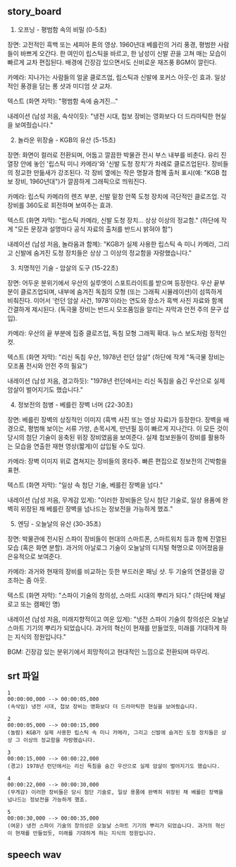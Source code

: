 ## story_board
1. 오프닝 - 평범함 속의 비밀 (0-5초)

장면: 고전적인 흑백 또는 세피아 톤의 영상. 1960년대 베를린의 거리 풍경, 평범한 사람들이 바쁘게 오간다. 한 여인이 립스틱을 바르고, 한 남성이 신발 끈을 고쳐 매는 모습이 빠르게 교차 편집된다. 배경에 긴장감 있으면서도 신비로운 재즈풍 BGM이 깔린다.

카메라: 지나가는 사람들의 얼굴 클로즈업, 립스틱과 신발에 포커스 아웃-인 효과. 일상적인 풍경을 담는 롱 샷과 미디엄 샷 교차.

텍스트 (화면 자막): "평범함 속에 숨겨진…"

내레이션 (남성 저음, 속삭이듯): "냉전 시대, 첩보 장비는 영화보다 더 드라마틱한 현실을 보여줬습니다."

2. 놀라운 위장술 - KGB의 유산 (5-15초)

장면: 화면이 컬러로 전환되며, 어둡고 깔끔한 박물관 전시 부스 내부를 비춘다. 유리 진열장 안에 놓인 '립스틱 미니 카메라'와 '신발 도청 장치'가 차례로 클로즈업된다. 장비들의 정교한 만듦새가 강조된다. 각 장비 옆에는 작은 명찰과 함께 출처 표시(예: "KGB 첩보 장비, 1960년대")가 깔끔하게 그래픽으로 띄워진다.

카메라: 립스틱 카메라의 렌즈 부분, 신발 밑창 안쪽 도청 장치에 극단적인 클로즈업. 각 장비를 360도로 회전하며 보여주는 효과.

텍스트 (화면 자막): "립스틱 카메라, 신발 도청 장치... 상상 이상의 정교함." (하단에 작게 "모든 문장과 설명마다 공식 자료의 출처를 반드시 밝혀야 함")

내레이션 (남성 저음, 놀라움과 함께): "KGB가 실제 사용한 립스틱 속 미니 카메라, 그리고 신발에 숨겨진 도청 장치들은 상상 그 이상의 정교함을 자랑했습니다."

3. 치명적인 기술 - 암살의 도구 (15-22초)

장면: 어두운 분위기에서 우산의 실루엣이 스포트라이트를 받으며 등장한다. 우산 끝부분이 클로즈업되며, 내부에 숨겨진 독침의 모형 (또는 그래픽 시뮬레이션)이 섬뜩하게 비춰진다. 이어서 '런던 암살 사건, 1978'이라는 연도와 장소가 흑백 사진 자료와 함께 간결하게 제시된다. (독극물 장비는 반드시 모조품임을 알리는 자막과 안전 주의 문구 삽입).

카메라: 우산의 끝 부분에 집중 클로즈업, 독침 모형 그래픽 확대. 뉴스 보도처럼 정적인 컷.

텍스트 (화면 자막): "리신 독침 우산, 1978년 런던 암살" (하단에 작게 "독극물 장비는 모조품 전시와 안전 주의 필요")

내레이션 (남성 저음, 경고하듯): "1978년 런던에서는 리신 독침을 숨긴 우산으로 실제 암살이 벌어지기도 했습니다."

4. 정보전의 첨병 - 베를린 장벽 너머 (22-30초)

장면: 베를린 장벽의 상징적인 이미지 (흑백 사진 또는 영상 자료)가 등장한다. 장벽을 배경으로, 평범해 보이는 서류 가방, 손목시계, 만년필 등이 빠르게 지나간다. 이 모든 것이 당시의 첨단 기술이 응축된 위장 장비였음을 보여준다. 실제 첩보원들이 장비를 활용하는 모습을 연출한 재현 영상(짧게)이 삽입될 수도 있다.

카메라: 장벽 이미지 위로 겹쳐지는 장비들의 몽타주. 빠른 편집으로 정보전의 긴박함을 표현.

텍스트 (화면 자막): "일상 속 첨단 기술, 베를린 장벽을 넘다."

내레이션 (남성 저음, 무게감 있게): "이러한 장비들은 당시 첨단 기술로, 일상 용품에 완벽히 위장된 채 베를린 장벽을 넘나드는 정보전을 가능하게 했죠."

5. 엔딩 - 오늘날의 유산 (30-35초)

장면: 박물관에 전시된 스파이 장비들이 현대의 스마트폰, 스마트워치 등과 함께 진열된 모습 (혹은 화면 분할). 과거의 아날로그 기술이 오늘날의 디지털 혁명으로 이어졌음을 은유적으로 보여준다.

카메라: 과거와 현재의 장비를 비교하는 듯한 부드러운 패닝 샷. 두 기술의 연결성을 강조하는 줌 아웃.

텍스트 (화면 자막): "스파이 기술의 창의성, 스마트 시대의 뿌리가 되다." (하단에 채널 로고 또는 캠페인 명)

내레이션 (남성 저음, 미래지향적이고 여운 있게): "냉전 스파이 기술의 창의성은 오늘날 스마트 기기의 뿌리가 되었습니다. 과거의 혁신이 현재를 만들었듯, 미래를 기대하게 하는 지식의 정원입니다."

BGM: 긴장감 있는 분위기에서 희망적이고 현대적인 느낌으로 전환되며 마무리.

## srt 파일
```
1
00:00:00,000 --> 00:00:05,000
(속삭임) 냉전 시대, 첩보 장비는 영화보다 더 드라마틱한 현실을 보여줬습니다.

2
00:00:05,000 --> 00:00:15,000
(놀람) KGB가 실제 사용한 립스틱 속 미니 카메라, 그리고 신발에 숨겨진 도청 장치들은 상상 그 이상의 정교함을 자랑했습니다.

3
00:00:15,000 --> 00:00:22,000
(경고) 1978년 런던에서는 리신 독침을 숨긴 우산으로 실제 암살이 벌어지기도 했습니다.

4
00:00:22,000 --> 00:00:30,000
(무게감) 이러한 장비들은 당시 첨단 기술로, 일상 용품에 완벽히 위장된 채 베를린 장벽을 넘나드는 정보전을 가능하게 했죠.

5
00:00:30,000 --> 00:00:35,000
(여운) 냉전 스파이 기술의 창의성은 오늘날 스마트 기기의 뿌리가 되었습니다. 과거의 혁신이 현재를 만들었듯, 미래를 기대하게 하는 지식의 정원입니다.
```

## speech wav
